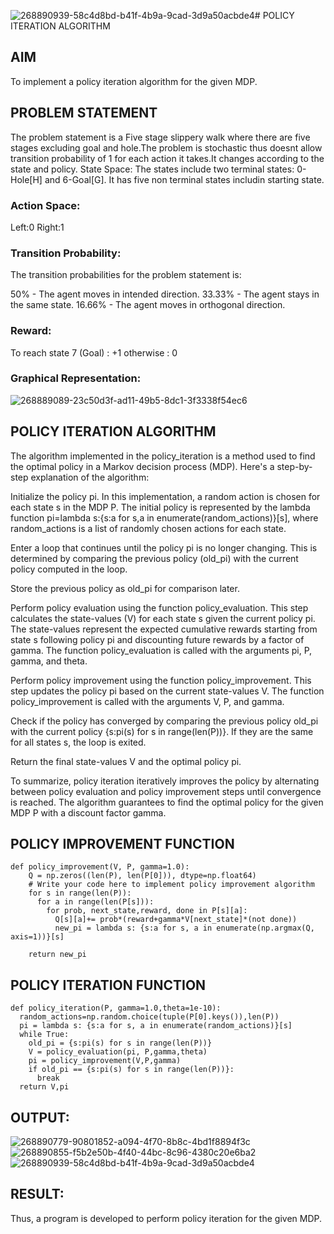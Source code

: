 ![268890939-58c4d8bd-b41f-4b9a-9cad-3d9a50acbde4](https://github.com/MEENA155/policy-iteration-algorithm/assets/94677128/65242ca7-4fb9-4f76-853b-23ce492cd953)# POLICY ITERATION ALGORITHM

## AIM
To implement a policy iteration algorithm for the given MDP.

## PROBLEM STATEMENT
The problem statement is a Five stage slippery walk where there are five stages excluding goal and hole.The problem is stochastic thus doesnt allow transition probability of 1 for each action it takes.It changes according to the state and policy.
State Space:
The states include two terminal states: 0-Hole[H] and 6-Goal[G]. It has five non terminal states includin starting state.

### Action Space:
Left:0
Right:1
### Transition Probability:
The transition probabilities for the problem statement is:

50% - The agent moves in intended direction.
33.33% - The agent stays in the same state.
16.66% - The agent moves in orthogonal direction.
### Reward:
To reach state 7 (Goal) : +1 otherwise : 0

### Graphical Representation:
![268889089-23c50d3f-ad11-49b5-8dc1-3f3338f54ec6](https://github.com/MEENA155/policy-iteration-algorithm/assets/94677128/e2765852-8f53-4bcf-bf8c-015143d23eb5)


## POLICY ITERATION ALGORITHM
The algorithm implemented in the policy_iteration is a method used to find the optimal policy in a Markov decision process (MDP). Here's a step-by-step explanation of the algorithm:

Initialize the policy pi. In this implementation, a random action is chosen for each state s in the MDP P. The initial policy is represented by the lambda function pi=lambda s:{s:a for s,a in enumerate(random_actions)}[s], where random_actions is a list of randomly chosen actions for each state.

Enter a loop that continues until the policy pi is no longer changing. This is determined by comparing the previous policy (old_pi) with the current policy computed in the loop.

Store the previous policy as old_pi for comparison later.

Perform policy evaluation using the function policy_evaluation. This step calculates the state-values (V) for each state s given the current policy pi. The state-values represent the expected cumulative rewards starting from state s following policy pi and discounting future rewards by a factor of gamma. The function policy_evaluation is called with the arguments pi, P, gamma, and theta.

Perform policy improvement using the function policy_improvement. This step updates the policy pi based on the current state-values V. The function policy_improvement is called with the arguments V, P, and gamma.

Check if the policy has converged by comparing the previous policy old_pi with the current policy {s:pi(s) for s in range(len(P))}. If they are the same for all states s, the loop is exited.

Return the final state-values V and the optimal policy pi.

To summarize, policy iteration iteratively improves the policy by alternating between policy evaluation and policy improvement steps until convergence is reached. The algorithm guarantees to find the optimal policy for the given MDP P with a discount factor gamma.

## POLICY IMPROVEMENT FUNCTION
```
def policy_improvement(V, P, gamma=1.0):
    Q = np.zeros((len(P), len(P[0])), dtype=np.float64)
    # Write your code here to implement policy improvement algorithm
    for s in range(len(P)):
      for a in range(len(P[s])):
        for prob, next_state,reward, done in P[s][a]:
          Q[s][a]+= prob*(reward+gamma*V[next_state]*(not done))
          new_pi = lambda s: {s:a for s, a in enumerate(np.argmax(Q, axis=1))}[s]

    return new_pi
```

## POLICY ITERATION FUNCTION
```
def policy_iteration(P, gamma=1.0,theta=1e-10):
  random_actions=np.random.choice(tuple(P[0].keys()),len(P))
  pi = lambda s: {s:a for s, a in enumerate(random_actions)}[s]
  while True:
    old_pi = {s:pi(s) for s in range(len(P))}
    V = policy_evaluation(pi, P,gamma,theta)
    pi = policy_improvement(V,P,gamma)
    if old_pi == {s:pi(s) for s in range(len(P))}:
      break
  return V,pi
```
## OUTPUT:
![268890779-90801852-a094-4f70-8b8c-4bd1f8894f3c](https://github.com/MEENA155/policy-iteration-algorithm/assets/94677128/50709919-d7d0-410d-890b-4afa22eccbcf)
![268890855-f5b2e50b-4f40-44bc-8c96-4380c20e6ba2](https://github.com/MEENA155/policy-iteration-algorithm/assets/94677128/ce009dba-6118-477d-9089-ad269bbd9e05)
![268890939-58c4d8bd-b41f-4b9a-9cad-3d9a50acbde4](https://github.com/MEENA155/policy-iteration-algorithm/assets/94677128/797575e9-0bdc-4602-a287-5a08f2cfc5be)


## RESULT:

Thus, a program is developed to perform policy iteration for the given MDP.
